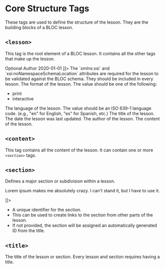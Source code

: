 # Core Structure Tags

These tags are used to define the structure of the lesson. They are the building blocks of a BLOC lesson.

## `<lesson>`

This tag is the root element of a BLOC lesson. It contains all the other tags that make up the lesson.

<code-block lang="xml">
<![CDATA[
<lesson format="print" 
    xmlns:xsi="http://www.w3.org/2001/XMLSchema-instance"
    xsi:noNamespaceSchemaLocation="https://cdn.jsdelivr.net/gh/shie1/BLOC@master/bloc.xsd">
    <title>Because every lesson needs a title</title>
    <author>Optional Author</author>
    <date>2020-01-01</date>
    <content>
        <!-- Sections go here -->
    </content>
</lesson>
]]>
</code-block>

<chapter title="Parameters" collapsible="true">

<note>
The `xmlns:xsi` and `xsi:noNamespaceSchemaLocation` attributes are required for the lesson to be validated against the BLOC schema. They should be included in every lesson.
</note>

<deflist type="full">
<def title="format (required)">
The format of the lesson. The value should be one of the following:
<ul>
<li>print</li>
<li>interactive</li>
</ul>
</def>
<def title="lang (optional)">
The language of the lesson. The value should be an ISO 639-1 language code. (e.g., "en" for English, "es" for Spanish, etc.)
</def>
</deflist>
</chapter>

<chapter title="Child tags" collapsible="true">
<deflist>
<def title="<title> (required)">
The title of the lesson.
</def>
<def title="<date> (required)">
The date the lesson was last updated.
</def>
<def title="<author>">
The author of the lesson.
</def>
<def title="<content> (required)">
The content of the lesson.
</def>
</deflist>
</chapter>

## `<content>`

This tag contains all the content of the lesson. It can contain one or more `<section>` tags.

## `<section>`

Defines a major section or subdivision within a lesson.

<code-block lang="xml">
<![CDATA[
<section>
    <title>Because every section needs a title</title>
    <p>Lorem ipsum makes me absolutely crazy. I can't stand it, but I have to use it.</p>
</section>
]]>
</code-block>

<chapter title="Parameters" collapsible="true">
<deflist type="full">
<def title="id (optional)">
<ul>
<li>A unique identifier for the section.</li>
<li>This can be used to create links to the section from other parts of the lesson.</li>
<li>If not provided, the section will be assigned an automatically generated ID from the title.</li>
</ul>
</def>
</deflist>
</chapter>

## `<title>`

The title of the lesson or section. Every lesson and section requires having a title.